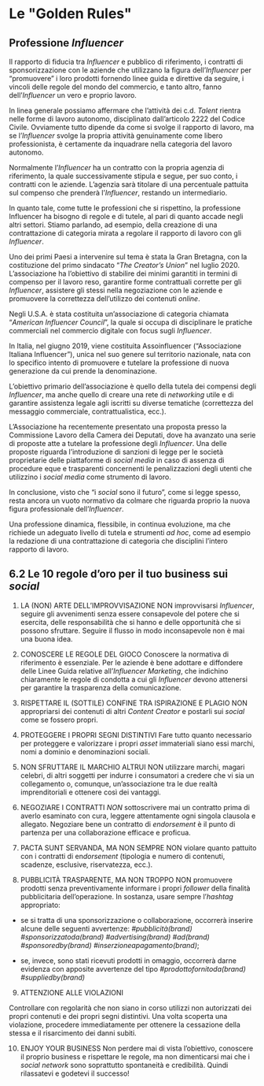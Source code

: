Le "Golden Rules"
=================

Professione *Influencer*
------------------------

Il rapporto di fiducia tra *Influencer* e pubblico di riferimento, i contratti
di sponsorizzazione con le aziende che utilizzano la figura dell’*Influencer*
per “promuovere” i loro prodotti fornendo linee guida e direttive da seguire, i
vincoli delle regole del mondo del commercio, e tanto altro, fanno
dell’*Influencer* un vero e proprio lavoro.

In linea generale possiamo affermare che l’attività dei c.d. *Talent* rientra
nelle forme di lavoro autonomo, disciplinato dall’articolo 2222 del Codice
Civile. Ovviamente tutto dipende da come si svolge il rapporto di lavoro, ma se
l’*Influencer* svolge la propria attività genuinamente come libero
professionista, è certamente da inquadrare nella categoria del lavoro autonomo.

Normalmente l’*Influencer* ha un contratto con la propria agenzia di
riferimento, la quale successivamente stipula e segue, per suo conto, i
contratti con le aziende. L’agenzia sarà titolare di una percentuale pattuita
sul compenso che prenderà l’*Influencer*, restando un intermediario.

In quanto tale, come tutte le professioni che si rispettino, la professione
Influencer ha bisogno di regole e di tutele, al pari di quanto accade negli
altri settori. Stiamo parlando, ad esempio, della creazione di una
contrattazione di categoria mirata a regolare il rapporto di lavoro con gli
*Influencer*.

Uno dei primi Paesi a intervenire sul tema è stata la Gran Bretagna, con la
costituzione del primo sindacato “*The Creator’s Union*” nel luglio 2020.
L’associazione ha l’obiettivo di stabilire dei minimi garantiti in termini di
compenso per il lavoro reso, garantire forme contrattuali corrette per gli
*Influencer*, assistere gli stessi nella negoziazione con le aziende e
promuovere la correttezza dell’utilizzo dei contenuti *online*.

Negli U.S.A. è stata costituita un’associazione di categoria chiamata “*American
Influencer Council*”, la quale si occupa di disciplinare le pratiche commerciali
nel commercio digitale con focus sugli *Influencer*.

In Italia, nel giugno 2019, viene costituita Assoinfluencer (“Associazione
Italiana Influencer”), unica nel suo genere sul territorio nazionale, nata con
lo specifico intento di promuovere e tutelare la professione di nuova
generazione da cui prende la denominazione.

L’obiettivo primario dell’associazione è quello della tutela dei compensi degli
*Influencer*, ma anche quello di creare una rete di *networking* utile e di
garantire assistenza legale agli iscritti su diverse tematiche (correttezza del
messaggio commerciale, contrattualistica, ecc.).

L’Associazione ha recentemente presentato una proposta presso la Commissione
Lavoro della Camera dei Deputati, dove ha avanzato una serie di proposte atte a
tutelare la professione degli *Influencer*. Una delle proposte riguarda
l’introduzione di sanzioni di legge per le società proprietarie delle
piattaforme di *social media* in caso di assenza di procedure eque e trasparenti
concernenti le penalizzazioni degli utenti che utilizzino i *social media* come
strumento di lavoro.

In conclusione, visto che “i *social* sono il futuro”, come si legge spesso,
resta ancora un vuoto normativo da colmare che riguarda proprio la nuova figura
professionale dell’*Influencer*.

Una professione dinamica, flessibile, in continua evoluzione, ma che richiede un
adeguato livello di tutela e strumenti *ad hoc*, come ad esempio la redazione di
una contrattazione di categoria che disciplini l’intero rapporto di lavoro.

6.2 Le 10 regole d’oro per il tuo business sui *social*
-------------------------------------------------------

1) LA (NON) ARTE DELL’IMPROVVISAZIONE
NON improvvisarsi *Influencer*, seguire gli avvenimenti senza essere consapevole
del potere che si esercita, delle responsabilità che si hanno e delle
opportunità che si possono sfruttare. Seguire il flusso in modo inconsapevole
non è mai una buona idea.

2) CONOSCERE LE REGOLE DEL GIOCO
Conoscere la normativa di riferimento è essenziale.
Per le aziende è bene adottare e diffondere delle Linee Guida relative
all’*Influencer Marketing*, che indichino chiaramente le regole di condotta a
cui gli *Influencer* devono attenersi per garantire la trasparenza della
comunicazione.

3) RISPETTARE IL (SOTTILE) CONFINE TRA ISPIRAZIONE E PLAGIO
NON appropriarsi dei contenuti di altri *Content Creator* e postarli sui
*social* come se fossero propri.

4) PROTEGGERE I PROPRI SEGNI DISTINTIVI
Fare tutto quanto necessario per proteggere e valorizzare i propri *asset*
immateriali siano essi marchi, nomi a dominio e denominazioni sociali.

5) NON SFRUTTARE IL MARCHIO ALTRUI
NON utilizzare marchi, magari celebri, di altri soggetti per indurre i
consumatori a credere che vi sia un collegamento o, comunque, un’associazione
tra le due realtà imprenditoriali e ottenere così dei vantaggi.

6) NEGOZIARE I CONTRATTI
*NON* sottoscrivere mai un contratto prima di averlo esaminato con cura, leggere
attentamente ogni singola clausola e allegato. Negoziare bene un contratto di
*endorsement* è il punto di partenza per una collaborazione efficace e proficua.

7) PACTA SUNT SERVANDA, MA NON SEMPRE
NON violare quanto pattuito con i contratti di en*dorsement* (tipologia e numero
di contenuti, scadenze, esclusive, riservatezza, ecc.).

8) PUBBLICITÀ TRASPARENTE, MA NON TROPPO
NON promuovere prodotti senza preventivamente informare i propri *follower*
della finalità pubblicitaria dell’operazione. In sostanza, usare sempre
l’*hashtag* appropriato:

*  se si tratta di una sponsorizzazione o collaborazione, occorrerà
inserire alcune delle seguenti avvertenze: *\#pubblicità(brand)
\#sponsorizzatoda(brand) \#advertising(brand) \#ad(brand) \#sponsoredby(brand)
\#inserzioneapagamento(brand)*;

*  se, invece, sono stati ricevuti prodotti in omaggio, occorrerà darne
evidenza con apposite avvertenze del tipo *\#prodottofornitoda(brand)
\#suppliedby(brand)*

9) ATTENZIONE ALLE VIOLAZIONI

Controllare con regolarità che non siano in corso utilizzi non autorizzati dei
propri contenuti e dei propri segni distintivi. Una volta scoperta una
violazione, procedere immediatamente per ottenere la cessazione della stessa e
il risarcimento dei danni subiti.

10) ENJOY YOUR BUSINESS
Non perdere mai di vista l’obiettivo, conoscere il proprio business e rispettare
le regole, ma non dimenticarsi mai che i *social network* sono soprattutto
spontaneità e credibilità. Quindi rilassatevi e godetevi il successo!
